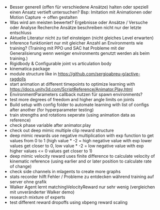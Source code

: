 - Besser generell (offen für verschiedene Ansätze) halten oder speziell einen Ansatz vertieft untersuchen? Bsp: Imitation mit Animationen oder Motion Capture -> offen gestalten
- Was wird am meisten bewertet? Ergebnisse oder Ansätze / Versuche oder Analyse Recherche Ansätze beschreiben nicht nur der letzte entschluss
- Aktuelle Literatur nicht zu tief einsteigen (nicht gleiches Level erwarten)
- Inference funktioniert nur mit gleicher Anzahl an Environments wie training? (Training mit PPO und SAC hat Probleme mit der Generalisierung wenn weniger environments genutzt werden als beim training.)
- Rigidbody & Configurable joint vs articulation body
- kinematica package
- module structure like in https://github.com/sergioabreu-g/active-ragdolls
- start animation at different timepoints to optimize learning with https://docs.unity3d.com/ScriptReference/Animator.Play.html
- EnvironmentParameters callback nutzen für spawn environments?
- test more degrees of freedom and higher angle limits on joints
- Build setup with config folder to automate learning with list of configs after another (for hyperparameter testing)
- train strengths and rotations seperate (using animation data as reference)
- check phase variable after animator.play
- check out deep mimic multiple clip reward structure
- deep mimic rewards use negative multiplication with exp function to get values from 0 to 1
  (high value * -2 = high negative value with exp lower values get closer to 0, low value * -2 = low negative value with exp higher values <= 0 values get closer to 1)
- deep mimic velocity reward uses finite difference to calculate velocity of kinematic reference (using earlier and or later position to calculate rate of change)
- check side channels in mlagents to create more graphs
- stats recorder hilft Fehler / Probleme zu entdecken während training auf server ohne grafik
- Walker Agent lernt matchingVelocityReward nur sehr wenig (vergleichen mit unveränderter Walker demo)
- research mixture of experts
- test different reward dropoffs using xbpeng reward scaling